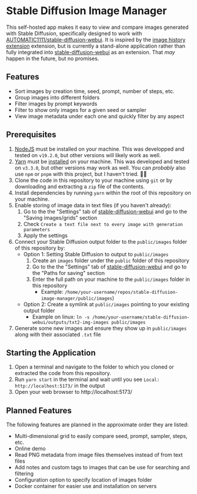 # Stable Diffusion Image Manager

This self-hosted app makes it easy to view and compare images generated with Stable Diffusion, specifically designed to work with [AUTOMATIC1111/stable-diffusion-webui](https://github.com/AUTOMATIC1111/stable-diffusion-webui). It is inspired by the [image history extension](https://github.com/yfszzx/stable-diffusion-webui-images-browser) extension, but is currently a stand-alone application rather than fully integrated into [stable-diffusion-webui](https://github.com/AUTOMATIC1111/stable-diffusion-webui) as an extension. That _may_ happen in the future, but no promises.

## Features

* Sort images by creation time, seed, prompt, number of steps, etc.
* Group images into different folders
* Filter images by prompt keywords
* Filter to show only images for a given seed or sampler
* View image metadata under each one and quickly filter by any aspect

## Prerequisites

1. [NodeJS](https://nodejs.org/) must be installed on your machine. This was
developped and tested on `v19.2.0`, but other versions will likely work as well.
2. [Yarn](https://yarnpkg.com/) must be [installed](https://yarnpkg.com/getting-started/install)
on your machine. This was developed and tested on `v3.3.0`, but other versions
may work as well. You can _probably_ also use `npm` or `pnpm` with this project, but I haven't tried. 🤷‍♀️
3. Clone the code in this repository to your machine using `git` or by
downloading and extracting a `zip` file of the contents.
4. Install dependencies by running `yarn` within the root of this repository on your machine.
5. Enable storing of image data in text files (if you haven't already):
    1. Go to the the "Settings" tab of [stable-diffusion-webui](https://github.com/AUTOMATIC1111/stable-diffusion-webui) and go to the "Saving images/grids" section
    2. Check `Create a text file next to every image with generation parameters`
    3. Apply the settings
6. Connect your Stable Diffusion output folder to the `public/images` folder of this repository by:
    * Option 1: Setting Stable Diffusion to output to `public/images`
        1. Create an `images` folder under the `public` folder of this repository
        1. Go to the the "Settings" tab of [stable-diffusion-webui](https://github.com/AUTOMATIC1111/stable-diffusion-webui) and go to the "Paths for saving" section
        2. Enter the full path on your machine to the `public/images` folder in this repository 
            * Example: `/home/your-username/repos/stable-diffusion-image-manager/public/images`)
    * Option 2: Create a symlink at `public/images` pointing to your existing output folder
        * Example on linux: `ln -s /home/your-username/stable-diffusion-webui/outputs/txt2-img-images public/images`
7. Generate some new images and ensure they show up in `public/images` along with their associated `.txt` file

## Starting the Application

1. Open a terminal and navigate to the folder to which you cloned or extracted 
the code from this repository.
2. Run `yarn start` in the terminal and wait until you see `Local: http://localhost:5173/` in the output
3. Open your web browser to http://localhost:5173/

## Planned Features

The following features are planned in the approximate order they are listed:

* Multi-dimensional grid to easily compare seed, prompt, sampler, steps, etc. 
* Online demo
* Read PNG metadata from image files themselves instead of from text files
* Add notes and custom tags to images that can be use for searching and filtering
* Configuration option to specify location of images folder
* Docker container for easier use and installation on servers
